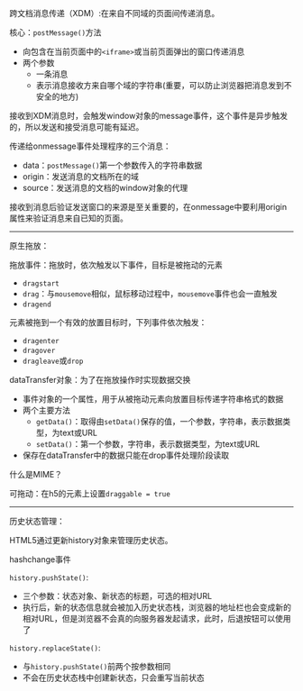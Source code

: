 跨文档消息传递（XDM）:在来自不同域的页面间传递消息。

核心：`postMessage()`方法
- 向包含在当前页面中的`<iframe>`或当前页面弹出的窗口传递消息
- 两个参数
    - 一条消息
    - 表示消息接收方来自哪个域的字符串(重要，可以防止浏览器把消息发到不安全的地方)

接收到XDM消息时，会触发window对象的message事件，这个事件是异步触发的，所以发送和接受消息可能有延迟。

传递给onmessage事件处理程序的三个消息：
- data：`postMessage()`第一个参数传入的字符串数据
- origin：发送消息的文档所在的域
- source：发送消息的文档的window对象的代理

接收到消息后验证发送窗口的来源是至关重要的，在onmessage中要利用origin属性来验证消息来自已知的页面。

------------------------------------------------------------------------------------------------

原生拖放：

拖放事件：拖放时，依次触发以下事件，目标是被拖动的元素
- `dragstart`
- `drag`：与`mousemove`相似，鼠标移动过程中，`mousemove`事件也会一直触发
- `dragend`

元素被拖到一个有效的放置目标时，下列事件依次触发：
- `dragenter`
- `dragover`
- `dragleave`或`drop`

dataTransfer对象：为了在拖放操作时实现数据交换
- 事件对象的一个属性，用于从被拖动元素向放置目标传递字符串格式的数据
- 两个主要方法
    - `getData()`：取得由`setData()`保存的值，一个参数，字符串，表示数据类型，为text或URL
    - `setData()`：第一个参数，字符串，表示数据类型，为text或URL
- 保存在dataTransfer中的数据只能在drop事件处理阶段读取

什么是MIME？

可拖动：在h5的元素上设置`draggable = true`

------------------------------------------------------------------------------------------------
历史状态管理：

HTML5通过更新history对象来管理历史状态。

hashchange事件

`history.pushState()`:
- 三个参数：状态对象、新状态的标题，可选的相对URL
- 执行后，新的状态信息就会被加入历史状态栈，浏览器的地址栏也会变成新的相对URL，但是浏览器不会真的向服务器发起请求，此时，后退按钮可以使用了

`history.replaceState()`:
- 与`history.pushState()`前两个按参数相同
- 不会在历史状态栈中创建新状态，只会重写当前状态